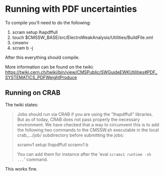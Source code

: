 # Running with PDF uncertainties

To compile you'll need to do the following:

1. scram setup lhapdffull
2. touch $CMSSW_BASE/src/ElectroWeakAnalysis/Utilities/BuildFile.xml
3. cmsenv
4. scram b -j

After this everything should compile.

More information can be found on the twiki:
https://twiki.cern.ch/twiki/bin/view/CMSPublic/SWGuideEWKUtilities#PDF_SYSTEMATICS_PDFWeightProduce

## Running on CRAB

The twiki states:

> Jobs should run via CRAB if you are using the "lhapdffull" libraries. But as
> of today, CRAB does not pass properly the necessary environment. We have
> checked that a way to circumvent this is to add the following two commands to
> the CMSSW.sh executable in the local crab_.../job/ subdirectory before
> submitting the jobs: 
>
> scramv1 setup lhapdffull
> scramv1 b
>
> You can add them for instance after the 'eval `scramv1 runtime -sh ...`'
> command.

This works fine.
